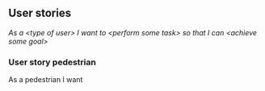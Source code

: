 ## User stories

*As a \<type of user> I want to \<perform some task>  so that I can \<achieve some goal>*

### User story pedestrian

As a pedestrian I want 
